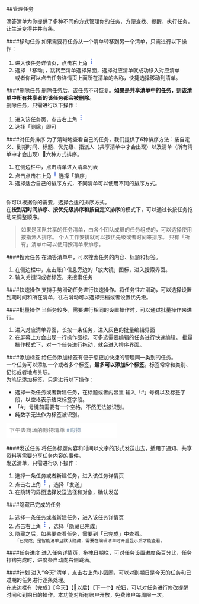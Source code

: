 ##管理任务

滴答清单为你提供了多种不同的方式管理你的任务，方便查找、提醒、执行任务，让生活变得井井有条。

####移动任务
如果需要将任务从一个清单转移到另一个清单，只需进行以下操作：
1. 进入该任务详情页，点击右上角<img src="../images/images_android/image001.png" title="更多" width="20" />
2. 选择 「移动」，跳转至清单选择界面，选择对应清单就成功移入对应清单
<br >或者你可以点击任务详情页上面所在清单的名称，快捷选择移动到清单。

####删除任务
删除任务后，该任务不可恢复。**如果是共享清单中的任务，则该清单中所有共享者的该任务都会被删除。**
<br >删除任务，只需进行以下操作：
1. 进入该任务页，点击右上角<img src="../images/images_android/image001.png" title="更多" width="20" />
2. 选择「删除」即可

####对任务排序
为了清晰地查看自己的任务，我们提供了6种排序方法：按自定义、到期时间、标题、优先级、指派人（共享清单中才会出现）以及清单（所有清单中才会出现）六种方式排序。
1. 在侧边栏中，点击清单进入清单列表 
2. 点击点击右上角<img src="../images/images_android/image001.png" title="更多" width="20" />选择「排序」
3. 选择适合自己的排序方式，不同清单可以使用不同的排序方式。

<br >你可以根据你的需要，选择合适的排序方式。
<br >在**按到期时间排序、按优先级排序和按自定义排序**的模式下，可以通过长按任务拖动来调整顺序。

>如果是团队共享的任务清单，由各个团队成员的任务组成的，可以选择使用按指派人排序。
>个人工作安排就可以按优先级或者时间来排序。
>只有「所有」清单中可以使用按清单来排序。

####搜索任务
在滴答清单中，可以搜索任务的内容、标题和标签。
1. 在侧边栏中，点击账户信息旁边的「放大镜」图标，进入搜索界面。
2. 输入关键词或者标签，来搜索任务

####快速操作
支持手势滑动任务进行快速操作。将任务往左滑动，可以选择设置到期时间和所在清单，往右滑动可以选择归档或者设置优先级。


####批量操作
当任务较多，需要进行相同的设置操作时，可以通过批量操作来进行。
1. 进入对应清单界面，长按一条任务，进入灰色的批量编辑界面
2. 在屏幕上方会出现一行操作图标，可多选需要编辑的任务进行快速编辑。
批量操作模式下，对一个任务进行拖动，就会进入排序界面。

####添加标签
给任务添加标签有便于您更加快捷的管理同一类别的任务。
<br >一个任务可以添加一个或者多个标签，**最多可以添加5个标签**。标签常常和类别、记忆或者地点关联。
<br >为笔记添加标签，只需进行以下操作：
- 选择一条任务或者新建任务，在标题或者内容里 输入「#」号键以及标签字段，以空格表示结束标签字段。
- 「#」号键前需要有一个空格，不然无法被识别。
- 纯数字无法作为标签被识别。

<img src="../images/image4307.jpg" title="标签举例" width="300"  />

####发送任务
将任务标题内容和时间以文字的形式发送出去，适用于通知、共享资料等需要分享任务内容的事件。
<br >发送清单，只需进行以下操作：
1. 选择一条任务或者新建任务，进入该任务详情页
2. 点击右上角<img src="../images/images_android/image001.png" title="更多" width="20" />，选择「发送」
3. 在跳转的界面选择发送途径和对象，确认发送

####隐藏已完成的任务
1. 选择一条任务或者新建任务，进入该任务详情页
2. 点击右上角<img src="../images/images_android/image001.png" title="更多" width="20" />，选择「隐藏已完成」
3. 隐藏之后，如果要查看任务，需要到「已完成」中查看。
<br >```「已完成」是智能清单且默认隐藏，需要在编辑清单时开启显示后才能查看。```

####任务进度
进入任务详情页，拖拽日期栏，可对任务设置进度条百分比，任务打钩完成时，进度条自动向右侧跳满。

####计划 
进入“今天”清单，点击右上角小圆圈，可以对到期日是今天的任务和已过期的任务进行逐条处理。 
<br >在底边栏有【完成】【今天】【以后】【下一个】按钮，可以对任务进行修改提醒时间和到期日的操作。本功能对所有账户开放，免费账户每周限一次。 
